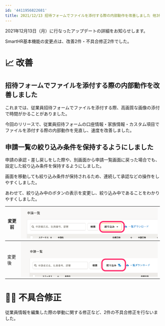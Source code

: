 ```yaml
---
id: '4411956822681'
title: 2021/12/13 招待フォームでファイルを添付する際の内部動作を改善しました 他3件
---
```

2021年12月13日（月）に行なったアップデートの詳細をお知らせします。

SmartHR基本機能の変更点は、改善2件・不具合修正2件でした。

# 📈 改善

## 招待フォームでファイルを添付する際の内部動作を改善しました

これまでは、従業員招待フォームでファイルを添付する際、高画質な画像の添付で時間がかることがありました。

今回のリリースで、従業員招待フォームの口座情報・家族情報・カスタム項目でファイルを添付する際の内部動作を見直し、速度を改善しました。

## 申請一覧の絞り込み条件を保持するようにしました

申請の承認・差し戻しをした際や、別画面から申請一覧画面に戻った場合でも、設定した絞り込み条件を保持するようにしました。

画面を移動しても絞り込み条件が保持されるため、連続して承認などの操作をしやすくしました。

あわせて、絞り込み中のボタンの表示を変更し、絞り込み中であることをわかりやすくしました。

| 変更前 | ![](./before-3.png) |
| --- | --- |
| 変更後 | ![](./after-2.png) |

# 👨‍⚕️ 不具合修正

従業員情報を編集した際の挙動に関する修正など、2件の不具合修正を行ないました。
